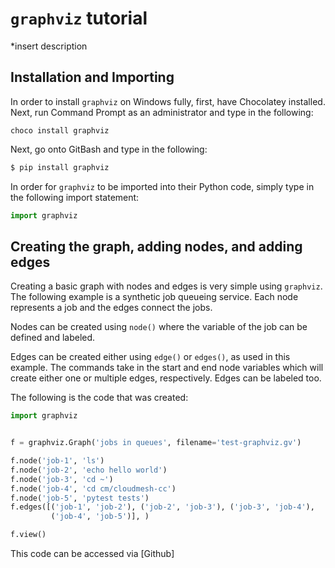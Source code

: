 # `graphviz` tutorial

*insert description

## Installation and Importing

In order to install `graphviz` on Windows fully, first, have Chocolatey 
installed. Next, run Command Prompt as an administrator and type in the 
following:

```
choco install graphviz
```

Next, go onto GitBash and type in the following:

```bash
$ pip install graphviz
```

In order for `graphviz` to be imported into their Python code,
simply type in the following import statement:

```python
import graphviz
```

## Creating the graph, adding nodes, and adding edges

Creating a basic graph with nodes and edges is very simple using `graphviz`.
The following example is a synthetic job queueing service. Each node 
represents a job and the edges connect the jobs. 

Nodes can be created using `node()` where the variable of the job can be 
defined and labeled. 

Edges can be created either using `edge()` or `edges()`, as used in this 
example. The commands take in the start and end node variables which will 
create either one or multiple edges, respectively. Edges can be labeled too.

The following is the code that was created:


```python
import graphviz


f = graphviz.Graph('jobs in queues', filename='test-graphviz.gv')

f.node('job-1', 'ls')
f.node('job-2', 'echo hello world')
f.node('job-3', 'cd ~')
f.node('job-4', 'cd cm/cloudmesh-cc')
f.node('job-5', 'pytest tests')
f.edges([('job-1', 'job-2'), ('job-2', 'job-3'), ('job-3', 'job-4'),
         ('job-4', 'job-5')], )

f.view()
```

This code can be accessed via [Github]




